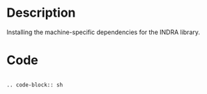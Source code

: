 # Description
Installing the machine-specific dependencies for the INDRA library.

# Code
```

.. code-block:: sh


```

